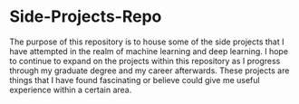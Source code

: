 # Side-Projects-Repo
The purpose of this repository is to house some of the side projects that I have attempted in the realm of machine learning and deep learning. I hope to continue to expand on the projects within this repository as I progress through my graduate degree and my career afterwards. These projects are things that I have found fascinating or believe could give me useful experience within a certain area. 


